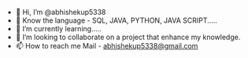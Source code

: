 - 👋 Hi, I’m @abhishekup5338
- 👀 Know the language - SQL, JAVA, PYTHON, JAVA SCRIPT.....
- 🌱 I’m currently learning.....
- 💞️ I’m looking to collaborate on a project that enhance my knowledge.
- 📫 How to reach me Mail - abhishekup5338@gmail.com

<!---
abhishekup5338/abhishekup5338 is a ✨ special ✨ repository because its `README.md` (this file) appears on your GitHub profile.
You can click the Preview link to take a look at your changes.
--->
